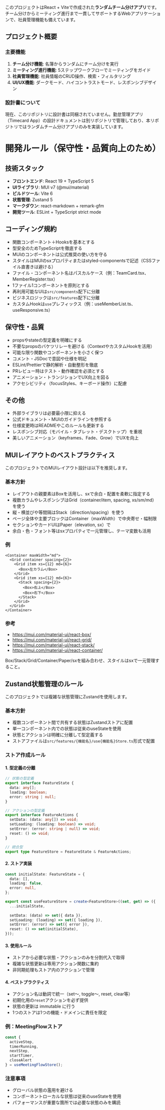 このプロジェクトはReact + Viteで作成された**ランダムチーム分けアプリ**です。チーム分けからミーティング進行まで一貫してサポートするWebアプリケーションで、社員管理機能も備えています。

## プロジェクト概要

### 主要機能
1. **チーム分け機能**: 名簿からランダムにチーム分けを実行
2. **ミーティング進行機能**: 5ステップワークフローでミーティングをガイド
3. **社員管理機能**: 社員情報のCRUD操作、検索・フィルタリング
4. **UI/UX機能**: ダークモード、ハイコントラストモード、レスポンシブデザイン

### 設計書について
現在、このリポジトリに設計書は同梱されていません。勤怠管理アプリ（Timecard App）の設計ドキュメントは別リポジトリで管理しており、本リポジトリではランダムチーム分けアプリのみを実装しています。

# 開発ルール（保守性・品質向上のため）

## 技術スタック
- **フロントエンド**: React 19 + TypeScript 5
- **UIライブラリ**: MUI v7 (@mui/material)
- **ビルドツール**: Vite 6
- **状態管理**: Zustand 5
- **マークダウン**: react-markdown + remark-gfm
- **開発ツール**: ESLint + TypeScript strict mode

## コーディング規約
- 関数コンポーネント＋Hooksを基本とする
- 型安全のためTypeScriptを徹底する
- MUIのコンポーネントは公式推奨の使い方を守る
- スタイルはMUIのsxプロパティまたはstyled-componentsで記述（CSSファイル直書きは避ける）
- ファイル・コンポーネント名はパスカルケース（例：TeamCard.tsx、MemberRegister.tsx）
- 1ファイル1コンポーネントを原則とする
- 再利用可能なUIは`src/components`配下に分離
- ビジネスロジックは`src/features`配下に分離
- カスタムHookは`use`プレフィックス（例：useMemberList.ts、useResponsive.ts）

## 保守性・品質
- propsやstateの型定義を明確にする
- 不要なpropsのバケツリレーを避ける（ContextやカスタムHookを活用）
- 可能な限り関数やコンポーネントを小さく保つ
- コメント・JSDocで意図や仕様を明記
- ESLint/Prettierで静的解析・自動整形を徹底
- PRレビュー時はテスト・動作確認を必須とする
- アニメーション・トランジションでUX向上を図る
- アクセシビリティ（focusStyles、キーボード操作）に配慮

## その他
- 外部ライブラリは必要最小限に抑える
- 公式ドキュメント・MUIのガイドラインを参照する
- 仕様変更時はREADMEやこのルールも更新する
- レスポンシブ対応（モバイル・タブレット・デスクトップ）を重視
- 美しいアニメーション（keyframes、Fade、Grow）でUXを向上

## MUIレイアウトのベストプラクティス

このプロジェクトでのMUIレイアウト設計は以下を推奨します。

### 基本方針
- レイアウトの親要素はBoxを活用し、sxで余白・配置を柔軟に指定する
- 複数カラムやレスポンシブはGrid（container/item, spacing, xs/sm/md）を使う
- 縦・横並びや等間隔はStack（direction/spacing）を使う
- ページ全体や主要ブロックはContainer（maxWidth）で中央寄せ・幅制限
- セクションやカードUIはPaper（elevation, sx）で
- 余白・色・フォント等はsxプロパティで一元管理し、テーマ変数も活用

### 例
```
<Container maxWidth="md">
  <Grid container spacing={2}>
    <Grid item xs={12} md={6}>
      <Box>左カラム</Box>
    </Grid>
    <Grid item xs={12} md={6}>
      <Stack spacing={2}>
        <Box>右上</Box>
        <Box>右下</Box>
      </Stack>
    </Grid>
  </Grid>
</Container>
```

### 参考
- https://mui.com/material-ui/react-box/
- https://mui.com/material-ui/react-grid/
- https://mui.com/material-ui/react-stack/
- https://mui.com/material-ui/react-container/

Box/Stack/Grid/Container/Paper/sxを組み合わせ、スタイルはsxで一元管理すること。

## Zustand状態管理のルール

このプロジェクトでは複雑な状態管理にZustandを使用します。

### 基本方針
- 複数コンポーネント間で共有する状態はZustandストアに配置
- 単一コンポーネント内での状態は従来のuseStateを使用
- 状態とアクションは明確に分離して型定義する
- ストアファイルは`src/features/{機能名}/use{機能名}Store.ts`形式で配置

### ストア作成ルール

#### 1. 型定義の分離
```typescript
// 状態の型定義
export interface FeatureState {
  data: any[];
  loading: boolean;
  error: string | null;
}

// アクションの型定義
export interface FeatureActions {
  setData: (data: any[]) => void;
  setLoading: (loading: boolean) => void;
  setError: (error: string | null) => void;
  reset: () => void;
}

// 統合型
export type FeatureStore = FeatureState & FeatureActions;
```

#### 2. ストア実装
```typescript
const initialState: FeatureState = {
  data: [],
  loading: false,
  error: null,
};

export const useFeatureStore = create<FeatureStore>((set, get) => ({
  ...initialState,
  
  setData: (data) => set({ data }),
  setLoading: (loading) => set({ loading }),
  setError: (error) => set({ error }),
  reset: () => set(initialState),
}));
```

#### 3. 使用ルール
- ストアから必要な状態・アクションのみを分割代入で取得
- 複雑な状態更新は専用アクション関数に集約
- 非同期処理もストア内のアクションで管理

#### 4. ベストプラクティス
- アクション名は動詞で統一（set〜, toggle〜, reset, clear等）
- 初期化用の`reset`アクションを必ず提供
- 状態の更新は immutable に行う
- 1つのストアは1つの機能・ドメインに責任を限定

### 例：MeetingFlowストア
```typescript
const { 
  activeStep, 
  timerRunning, 
  nextStep, 
  startTimer, 
  closeAlert 
} = useMeetingFlowStore();
```

### 注意事項
- グローバル状態の濫用を避ける
- コンポーネントローカルな状態は従来のuseStateを使用
- パフォーマンスが重要な箇所では必要な状態のみを購読